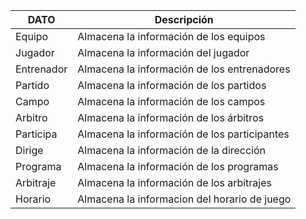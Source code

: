 
| DATO     | Descripción                                |
|------------|--------------------------------------------|
| Equipo     | Almacena la información de los equipos      |
| Jugador    | Almacena la información del jugador    |
| Entrenador | Almacena la información de los entrenadores |
| Partido    | Almacena la información de los partidos     |
| Campo      | Almacena la información de los campos       |
| Arbitro    | Almacena la información de los árbitros      |
| Participa  | Almacena la información de los participantes|
| Dirige     | Almacena la información de la dirección     |
| Programa   | Almacena la información de los programas    |
| Arbitraje  | Almacena la información de los arbitrajes   |
| Horario    | Almacena la informacion del horario de juego   |

